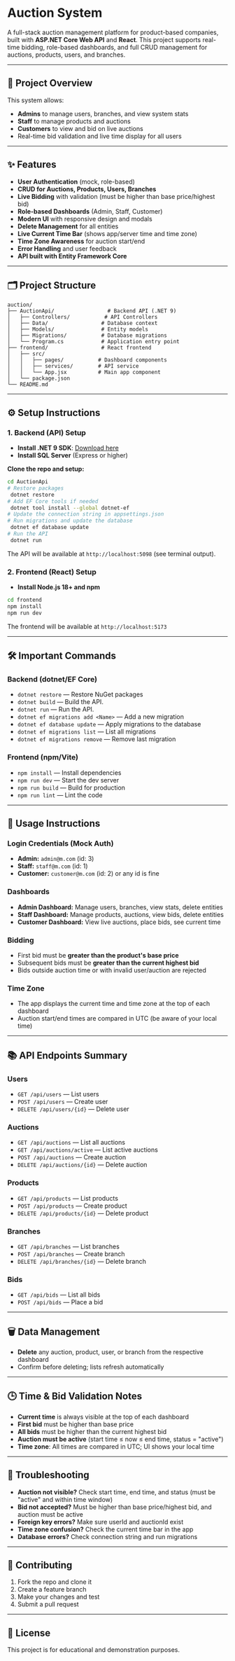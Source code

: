 # Auction System

A full-stack auction management platform for product-based companies, built with **ASP.NET Core Web API** and **React**. This project supports real-time bidding, role-based dashboards, and full CRUD management for auctions, products, users, and branches.

---

## 🚀 Project Overview

This system allows:
- **Admins** to manage users, branches, and view system stats
- **Staff** to manage products and auctions
- **Customers** to view and bid on live auctions
- Real-time bid validation and live time display for all users

---

## ✨ Features

- **User Authentication** (mock, role-based)
- **CRUD for Auctions, Products, Users, Branches**
- **Live Bidding** with validation (must be higher than base price/highest bid)
- **Role-based Dashboards** (Admin, Staff, Customer)
- **Modern UI** with responsive design and modals
- **Delete Management** for all entities
- **Live Current Time Bar** (shows app/server time and time zone)
- **Time Zone Awareness** for auction start/end
- **Error Handling** and user feedback
- **API built with Entity Framework Core**

---

## 🗂️ Project Structure

```
auction/
├── AuctionApi/                 # Backend API (.NET 9)
│   ├── Controllers/           # API Controllers
│   ├── Data/                 # Database context
│   ├── Models/               # Entity models
│   ├── Migrations/           # Database migrations
│   └── Program.cs            # Application entry point
├── frontend/                 # React frontend
│   ├── src/
│   │   ├── pages/           # Dashboard components
│   │   ├── services/        # API service
│   │   └── App.jsx          # Main app component
│   └── package.json
└── README.md
```

---

## ⚙️ Setup Instructions

### 1. **Backend (API) Setup**

- **Install .NET 9 SDK**: [Download here](https://dotnet.microsoft.com/download)
- **Install SQL Server** (Express or higher)

**Clone the repo and setup:**
```bash
cd AuctionApi
# Restore packages
 dotnet restore
# Add EF Core tools if needed
 dotnet tool install --global dotnet-ef
# Update the connection string in appsettings.json
# Run migrations and update the database
 dotnet ef database update
# Run the API
 dotnet run
```

The API will be available at `http://localhost:5098` (see terminal output).

### 2. **Frontend (React) Setup**

- **Install Node.js 18+ and npm**

```bash
cd frontend
npm install
npm run dev
```

The frontend will be available at `http://localhost:5173`

---

## 🛠️ Important Commands

### **Backend (dotnet/EF Core)**
- `dotnet restore` — Restore NuGet packages
- `dotnet build` — Build the API.
- `dotnet run` — Run the API.
- `dotnet ef migrations add <Name>` — Add a new migration
- `dotnet ef database update` — Apply migrations to the database
- `dotnet ef migrations list` — List all migrations
- `dotnet ef migrations remove` — Remove last migration

### **Frontend (npm/Vite)**
- `npm install` — Install dependencies
- `npm run dev` — Start the dev server
- `npm run build` — Build for production
- `npm run lint` — Lint the code

---

## 👤 Usage Instructions

### **Login Credentials (Mock Auth)**
- **Admin:** `admin@m.com` (id: 3)
- **Staff:** `staff@m.com` (id: 1)
- **Customer:** `customer@m.com` (id: 2) or any id is fine

### **Dashboards**
- **Admin Dashboard:** Manage users, branches, view stats, delete entities
- **Staff Dashboard:** Manage products, auctions, view bids, delete entities
- **Customer Dashboard:** View live auctions, place bids, see current time

### **Bidding**
- First bid must be **greater than the product's base price**
- Subsequent bids must be **greater than the current highest bid**
- Bids outside auction time or with invalid user/auction are rejected

### **Time Zone**
- The app displays the current time and time zone at the top of each dashboard
- Auction start/end times are compared in UTC (be aware of your local time)

---

## 📚 API Endpoints Summary

### **Users**
- `GET /api/users` — List users
- `POST /api/users` — Create user
- `DELETE /api/users/{id}` — Delete user

### **Auctions**
- `GET /api/auctions` — List all auctions
- `GET /api/auctions/active` — List active auctions
- `POST /api/auctions` — Create auction
- `DELETE /api/auctions/{id}` — Delete auction

### **Products**
- `GET /api/products` — List products
- `POST /api/products` — Create product
- `DELETE /api/products/{id}` — Delete product

### **Branches**
- `GET /api/branches` — List branches
- `POST /api/branches` — Create branch
- `DELETE /api/branches/{id}` — Delete branch

### **Bids**
- `GET /api/bids` — List all bids
- `POST /api/bids` — Place a bid

---

## 🗑️ Data Management
- **Delete** any auction, product, user, or branch from the respective dashboard
- Confirm before deleting; lists refresh automatically

---

## 🕒 Time & Bid Validation Notes
- **Current time** is always visible at the top of each dashboard
- **First bid** must be higher than base price
- **All bids** must be higher than the current highest bid
- **Auction must be active** (start time ≤ now ≤ end time, status = "active")
- **Time zone**: All times are compared in UTC; UI shows your local time

---

## 🐞 Troubleshooting
- **Auction not visible?** Check start time, end time, and status (must be "active" and within time window)
- **Bid not accepted?** Must be higher than base price/highest bid, and auction must be active
- **Foreign key errors?** Make sure userId and auctionId exist
- **Time zone confusion?** Check the current time bar in the app
- **Database errors?** Check connection string and run migrations

---

## 🤝 Contributing
1. Fork the repo and clone it
2. Create a feature branch
3. Make your changes and test
4. Submit a pull request

---

## 📄 License
This project is for educational and demonstration purposes. 
